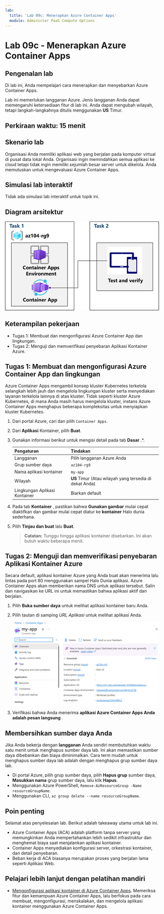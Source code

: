 ```yaml
---
lab:
  title: 'Lab 09c: Menerapkan Azure Container Apps'
  module: Administer PaaS Compute Options
---
```


# Lab 09c - Menerapkan Azure Container Apps

## Pengenalan lab

Di lab ini, Anda mempelajari cara menerapkan dan menyebarkan Azure Container Apps.

Lab ini memerlukan langganan Azure. Jenis langganan Anda dapat memengaruhi ketersediaan fitur di lab ini. Anda dapat mengubah wilayah, tetapi langkah-langkahnya ditulis menggunakan **US** Timur.

## Perkiraan waktu: 15 menit

## Skenario lab

Organisasi Anda memiliki aplikasi web yang berjalan pada komputer virtual di pusat data lokal Anda. Organisasi ingin memindahkan semua aplikasi ke cloud tetapi tidak ingin memiliki sejumlah besar server untuk dikelola. Anda memutuskan untuk mengevaluasi Azure Container Apps.

## Simulasi lab interaktif

Tidak ada simulasi lab interaktif untuk topik ini. 

## Diagram arsitektur

![Diagram tugas.](../media/az104-lab09b-aca-architecture.png)

## Keterampilan pekerjaan

- Tugas 1: Membuat dan mengonfigurasi Azure Container App dan lingkungan.
- Tugas 2: Menguji dan memverifikasi penyebaran Aplikasi Kontainer Azure.

## Tugas 1: Membuat dan mengonfigurasi Azure Container App dan lingkungan

Azure Container Apps mengambil konsep kluster Kubernetes terkelola selangkah lebih jauh dan mengelola lingkungan kluster serta menyediakan layanan terkelola lainnya di atas kluster. Tidak seperti kluster Azure Kubernetes, di mana Anda masih harus mengelola kluster, instans Azure Container Apps menghapus beberapa kompleksitas untuk menyiapkan kluster Kubernetes.

1. Dari portal Azure, cari dan pilih `Container Apps`.

1. Dari **Aplikasi** Kontainer, pilih **Buat**.

1. Gunakan informasi berikut untuk mengisi detail pada tab **Dasar** .*.

    | Pengaturan | Tindakan |
    |---|---|
    | Langganan | Pilih langganan Azure Anda |
    | Grup sumber daya | `az104-rg9` |
    | Nama aplikasi kontainer |  `my-app` |
    | Wilayah    | **US** Timur (Atau wilayah yang tersedia di dekat Anda) |
    | Lingkungan Aplikasi Kontainer | Biarkan default |

1. Pada tab **Kontainer** , pastikan bahwa **Gunakan gambar** mulai cepat diaktifkan dan gambar mulai cepat diatur ke **kontainer** Halo dunia sederhana.

1. Pilih **Tinjau dan buat** lalu **Buat**.

    >**Catatan:** Tunggu hingga aplikasi kontainer disebarkan. Ini akan butuh waktu beberapa menit. 
 
## Tugas 2: Menguji dan memverifikasi penyebaran Aplikasi Kontainer Azure

Secara default, aplikasi kontainer Azure yang Anda buat akan menerima lalu lintas pada port 80 menggunakan sampel Halo Dunia aplikasi. Azure Container Apps akan memberikan nama DNS untuk aplikasi tersebut. Salin dan navigasikan ke URL ini untuk memastikan bahwa aplikasi aktif dan berjalan.

1. Pilih **Buka sumber daya** untuk melihat aplikasi kontainer baru Anda.

1. Pilih tautan di samping *URL Aplikasi* untuk melihat aplikasi Anda.

    ![Cuplikan layar halaman gambaran umum ACA di portal.](../media/az104-lab09b-aca-overview.png)

1. Verifikasi bahwa Anda menerima **aplikasi Azure Container Apps Anda adalah pesan langsung** .
   
## Membersihkan sumber daya Anda

Jika Anda bekerja dengan **langganan** Anda sendiri membutuhkan waktu satu menit untuk menghapus sumber daya lab. Ini akan memastikan sumber daya dibebankan dan biaya diminimalkan. Cara term mudah untuk menghapus sumber daya lab adalah dengan menghapus grup sumber daya lab. 

+ Di portal Azure, pilih grup sumber daya, pilih **Hapus grup** sumber daya, **Masukkan nama** grup sumber daya, lalu klik **Hapus**.
+ Menggunakan Azure PowerShell, `Remove-AzResourceGroup -Name resourceGroupName`.
+ Menggunakan CLI, `az group delete --name resourceGroupName`.



## Poin penting

Selamat atas penyelesaian lab. Berikut adalah takeaway utama untuk lab ini. 

+ Azure Container Apps (ACA) adalah platform tanpa server yang memungkinkan Anda mempertahankan lebih sedikit infrastruktur dan menghemat biaya saat menjalankan aplikasi kontainer.
+ Container Apps menyediakan konfigurasi server, orkestrasi kontainer, dan detail penyebaran. 
+ Beban kerja di ACA biasanya merupakan proses yang berjalan lama seperti Aplikasi Web.

## Pelajari lebih lanjut dengan pelatihan mandiri

+ [Mengonfigurasi aplikasi kontainer di Azure Container Apps](https://learn.microsoft.com/training/modules/configure-container-app-azure-container-apps/). Memeriksa fitur dan kemampuan Azure Container Apps, lalu berfokus pada cara membuat, mengonfigurasi, menskalakan, dan mengelola aplikasi kontainer menggunakan Azure Container Apps.
     
